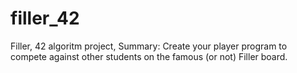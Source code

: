 # filler_42
Filler, 42 algoritm project, Summary: Create your player program to compete against other students on the famous (or not) Filler board.
